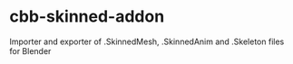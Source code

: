 # cbb-skinned-addon
Importer and exporter of .SkinnedMesh, .SkinnedAnim and .Skeleton files for Blender
